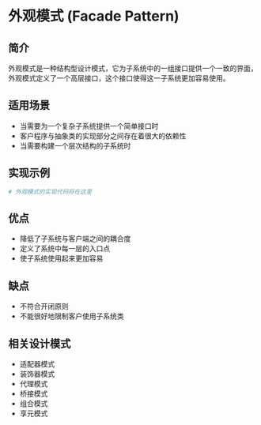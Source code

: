 # 外观模式 (Facade Pattern)

## 简介
外观模式是一种结构型设计模式，它为子系统中的一组接口提供一个一致的界面，外观模式定义了一个高层接口，这个接口使得这一子系统更加容易使用。

## 适用场景
- 当需要为一个复杂子系统提供一个简单接口时
- 客户程序与抽象类的实现部分之间存在着很大的依赖性
- 当需要构建一个层次结构的子系统时

## 实现示例
```python
# 外观模式的实现代码将在这里
```

## 优点
- 降低了子系统与客户端之间的耦合度
- 定义了系统中每一层的入口点
- 使子系统使用起来更加容易

## 缺点
- 不符合开闭原则
- 不能很好地限制客户使用子系统类

## 相关设计模式
- 适配器模式
- 装饰器模式
- 代理模式
- 桥接模式
- 组合模式
- 享元模式
